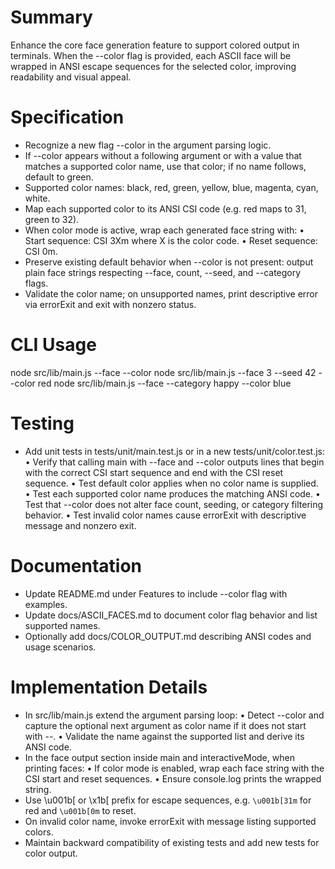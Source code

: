 # Summary

Enhance the core face generation feature to support colored output in terminals. When the --color flag is provided, each ASCII face will be wrapped in ANSI escape sequences for the selected color, improving readability and visual appeal.

# Specification

- Recognize a new flag --color in the argument parsing logic.
- If --color appears without a following argument or with a value that matches a supported color name, use that color; if no name follows, default to green.
- Supported color names: black, red, green, yellow, blue, magenta, cyan, white.
- Map each supported color to its ANSI CSI code (e.g. red maps to 31, green to 32).
- When color mode is active, wrap each generated face string with:
  • Start sequence: CSI 3Xm where X is the color code.
  • Reset sequence: CSI 0m.
- Preserve existing default behavior when --color is not present: output plain face strings respecting --face, count, --seed, and --category flags.
- Validate the color name; on unsupported names, print descriptive error via errorExit and exit with nonzero status.

# CLI Usage

node src/lib/main.js --face --color
node src/lib/main.js --face 3 --seed 42 --color red
node src/lib/main.js --face --category happy --color blue

# Testing

- Add unit tests in tests/unit/main.test.js or in a new tests/unit/color.test.js:
  • Verify that calling main with --face and --color outputs lines that begin with the correct CSI start sequence and end with the CSI reset sequence.
  • Test default color applies when no color name is supplied.
  • Test each supported color name produces the matching ANSI code.
  • Test that --color does not alter face count, seeding, or category filtering behavior.
  • Test invalid color names cause errorExit with descriptive message and nonzero exit.

# Documentation

- Update README.md under Features to include --color flag with examples.
- Update docs/ASCII_FACES.md to document color flag behavior and list supported names.
- Optionally add docs/COLOR_OUTPUT.md describing ANSI codes and usage scenarios.

# Implementation Details

- In src/lib/main.js extend the argument parsing loop:
  • Detect --color and capture the optional next argument as color name if it does not start with --.
  • Validate the name against the supported list and derive its ANSI code.
- In the face output section inside main and interactiveMode, when printing faces:
  • If color mode is enabled, wrap each face string with the CSI start and reset sequences.
  • Ensure console.log prints the wrapped string.
- Use \u001b[ or \x1b[ prefix for escape sequences, e.g. `\u001b[31m` for red and `\u001b[0m` to reset.
- On invalid color name, invoke errorExit with message listing supported colors.
- Maintain backward compatibility of existing tests and add new tests for color output.